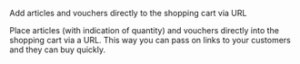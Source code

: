 Add articles and vouchers directly to the shopping cart via URL

Place articles (with indication of quantity) and vouchers directly into the shopping cart via a URL. This way you can pass on links to your customers and they can buy quickly.
